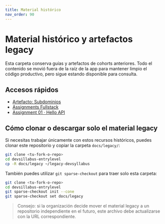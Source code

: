 ```yaml
---
title: Material histórico
nav_order: 90
---
```


# Material histórico y artefactos legacy

Esta carpeta conserva guías y artefactos de cohorts anteriores. Todo el contenido se movió fuera de la raíz de la app para mantener limpio el código productivo, pero sigue estando disponible para consulta.

## Accesos rápidos

- [Artefacto: Subdominios](./artefacto-subdominios/)
- [Assignments Fullstack](./assignments-fullstack/)
- [Assignment 01 · Hello API](./assignment-01-hello-api/)

## Cómo clonar o descargar solo el material legacy

Si necesitas trabajar únicamente con estos recursos históricos, puedes clonar este repositorio y copiar la carpeta `docs/legacy/`:

```bash
git clone <tu-fork-o-repo>
cd devsillabus-entrylevel
cp -R docs/legacy ~/legacy-devsyllabus
```

También puedes utilizar `git sparse-checkout` para traer solo esta carpeta:

```bash
git clone <tu-fork-o-repo>
cd devsillabus-entrylevel
git sparse-checkout init --cone
git sparse-checkout set docs/legacy
```

> Consejo: si la organización decide mover el material legacy a un repositorio independiente en el futuro, este archivo debe actualizarse con la URL correspondiente.
